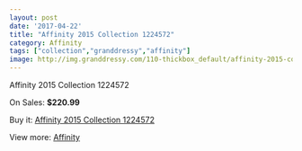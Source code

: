 ```yaml
---
layout: post
date: '2017-04-22'
title: "Affinity 2015 Collection 1224572"
category: Affinity
tags: ["collection","granddressy","affinity"]
image: http://img.granddressy.com/110-thickbox_default/affinity-2015-collection-1224572.jpg
---
```

Affinity 2015 Collection 1224572

On Sales: **$220.99**
<a href="https://www.granddressy.com/en/affinity/89-affinity-2015-collection-1224572.html"><amp-img layout="responsive" width="600" height="600" src="//img.granddressy.com/110-thickbox_default/affinity-2015-collection-1224572.jpg" alt="Affinity 2015 Collection 1224572 0" /></a>
<a href="https://www.granddressy.com/en/affinity/89-affinity-2015-collection-1224572.html"><amp-img layout="responsive" width="600" height="600" src="//img.granddressy.com/111-thickbox_default/affinity-2015-collection-1224572.jpg" alt="Affinity 2015 Collection 1224572 1" /></a>

Buy it: [Affinity 2015 Collection 1224572](https://www.granddressy.com/en/affinity/89-affinity-2015-collection-1224572.html "Affinity 2015 Collection 1224572")

View more: [Affinity](https://www.granddressy.com/en/5-affinity "Affinity")